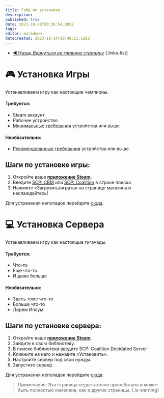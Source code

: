 ```yaml
---
title: Гайд по установке
description: 
published: true
date: 2023-10-28T03:36:54.095Z
tags: 
editor: markdown
dateCreated: 2023-10-14T10:48:21.528Z
---
```


- [:arrow_backward: Назад *Вернуться на главную страницу*](/ru/home)
{.links-list}
# :video_game: Установка Игры
Устанавливаем игру как настоящие чемпионы.
#### **Требуется**:
- Steam аккаунт
- Рабочее устройство
- [Минимальные требования](/ru/install/requirements) устройства или выше

#### **Необязательно**:
- [Рекомендованные требования](/ru/install/requirements) устройства или выше

## Шаги по установке игры:
1. Откройте ваше [**приложение Steam**](https://store.steampowered.com/about/).
2. Введите [SCP: CBM](https://store.steampowered.com/app/1782380/SCP_Containment_Breach_Multiplayer/) или [SCP: Coalition](https://wiki.scpcbm.com) в строке поиска
3. Нажмите «Загрузить/играть» на странице магазина и наслаждайтесь!

Для устранения неполадок перейдите [сюда](/ru/home).

# :computer: Установка Сервера
Устанавливаем игру как настоящие гигачады.
#### **Требуется**:
- Что-то
- Ещё что-то
- И даже больше
#### **Необязательно**:
- Здесь тоже что-то
- Больше что-то
- Лорем Ипсум

## Шаги по установке сервера:
1. Откройте ваше [**приложение Steam**](https://store.steampowered.com/about/).
2. Зайдите в свою библиотеку.
3. В поиске библиотеки введите SCP: Coalition Decidated Server
4. Кликните на него и нажмите «Установить».
5. Настройте сервер под свои нужды.
6. Запустите сервер.

Для устранения неполадок перейдите [сюда](/ru/home).

> Примечание: Эта страница недостаточно проработана и может быть полностью изменена, как и другие страницы.
{.is-warning}